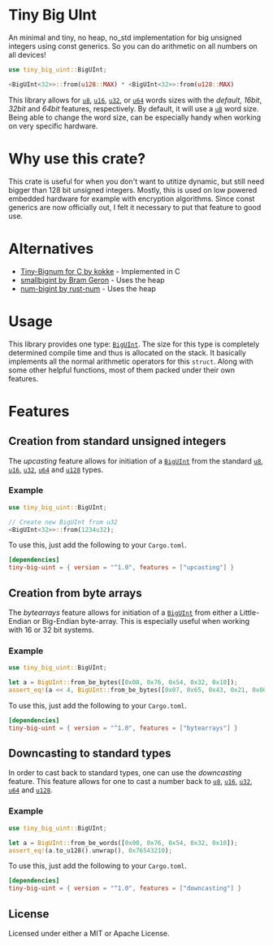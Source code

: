 # Tiny Big UInt

<!-- cargo-sync-readme start -->

An minimal and tiny, no heap, no_std implementation for big unsigned integers using
const generics. So you can do arithmetic on all numbers on all devices!

```rust
use tiny_big_uint::BigUInt;

<BigUInt<32>>::from(u128::MAX) * <BigUInt<32>>:from(u128::MAX)
```

This library allows for [`u8`](https://doc.rust-lang.org/stable/core/u8/), [`u16`](https://doc.rust-lang.org/stable/core/u16/), [`u32`](https://doc.rust-lang.org/stable/core/u32/), or
[`u64`](https://doc.rust-lang.org/stable/core/u64/) words sizes with the *default*, *16bit*, *32bit* and *64bit* features,
respectively. By default, it will use a [`u8`](https://doc.rust-lang.org/stable/core/u8/) word size. Being able to change the
word size, can be especially handy when working on very specific hardware.

# Why use this crate?

This crate is useful for when you don't want to utitize dynamic, but still need bigger than 128
bit unsigned integers. Mostly, this is used on low powered embedded hardware for example with
encryption algorithms. Since const generics are now officially out, I felt it necessary to put
that feature to good use.

# Alternatives

* [Tiny-Bignum for C by kokke](https://github.com/kokke/tiny-bignum-c) - Implemented in C
* [smallbigint by Bram Geron](https://github.com/rusty-plasma/smallbigint) - Uses the heap
* [num-bigint by rust-num](https://github.com/rust-num/num-bigint) - Uses the heap

# Usage

This library provides one type: [`BigUInt`](https://docs.rs/tiny-big-uint/latest/tiny-big-uint/struct.BigUInt.html). The size for this type is
completely determined compile time and thus is allocated on the stack. It basically implements
all the normal arithmetic operators for this `struct`. Along with some other helpful functions,
most of them packed under their own features.

# Features

## Creation from standard unsigned integers

The *upcasting* feature allows for initiation of a [`BigUInt`](https://docs.rs/tiny-big-uint/latest/tiny-big-uint/struct.BigUInt.html) from the
standard [`u8`](https://doc.rust-lang.org/stable/core/u8/), [`u16`](https://doc.rust-lang.org/stable/core/u16/),
[`u32`](https://doc.rust-lang.org/stable/core/u32/), [`u64`](https://doc.rust-lang.org/stable/core/u64/) and [`u128`](https://doc.rust-lang.org/stable/core/u128/)
types.

### Example

```rust
use tiny_big_uint::BigUInt;

// Create new BigUInt from u32
<BigUInt<32>>::from(1234u32);
```

To use this, just add the following to your `Cargo.toml`.

```toml
[dependencies]
tiny-big-uint = { version = "^1.0", features = ["upcasting"] }
```

## Creation from byte arrays

The *bytearrays* feature allows for initiation of a [`BigUInt`](https://docs.rs/tiny-big-uint/latest/tiny-big-uint/struct.BigUInt.html) from either a
Little-Endian or Big-Endian byte-array. This is especially useful when working with 16 or 32
bit systems.

### Example

```rust
use tiny_big_uint::BigUInt;

let a = BigUInt::from_be_bytes([0x00, 0x76, 0x54, 0x32, 0x10]);
assert_eq!(a << 4, BigUInt::from_be_bytes([0x07, 0x65, 0x43, 0x21, 0x00]));
```

To use this, just add the following to your `Cargo.toml`.

```toml
[dependencies]
tiny-big-uint = { version = "^1.0", features = ["bytearrays"] }
```

## Downcasting to standard types

In order to cast back to standard types, one can use the *downcasting* feature. This feature
allows for one to cast a number back to [`u8`](https://doc.rust-lang.org/stable/core/u8/),
[`u16`](https://doc.rust-lang.org/stable/core/u16/), [`u32`](https://doc.rust-lang.org/stable/core/u32/), [`u64`](https://doc.rust-lang.org/stable/core/u64/) and
[`u128`](https://doc.rust-lang.org/stable/core/u128/).

### Example

```rust
use tiny_big_uint::BigUInt;

let a = BigUInt::from_be_words([0x00, 0x76, 0x54, 0x32, 0x10]);
assert_eq!(a.to_u128().unwrap(), 0x76543210);
```

To use this, just add the following to your `Cargo.toml`.

```toml
[dependencies]
tiny-big-uint = { version = "^1.0", features = ["downcasting"] }
```

<!-- cargo-sync-readme end -->

## License

Licensed under either a MIT or Apache License.
